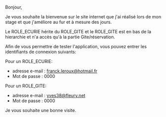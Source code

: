 Bonjour,

Je vous souhaite la bienvenue sur le site internet que j'ai réalisé lors de mon stage et que j'améliore au fur et à mesure des jours.

Le ROLE_ECURIE hérite du ROLE_GITE et le ROLE_GITE est en bas de la hierarchie et n'a accès qu'à la partie Gite/réservation.

Afin de vous permettre de tester l'application, vous pouvez entrer les identifiants de connexion suivants:

Pour un ROLE_ECURIE:
- adresse e-mail : franck.leroux@hotmail.fr
- Mot de passe : 0000

Pour un ROLE_GITE:
- adresse e-mail : yves38@fleury.net
- Mot de passe : 0000

Je vous souhaite une bonne visite.
